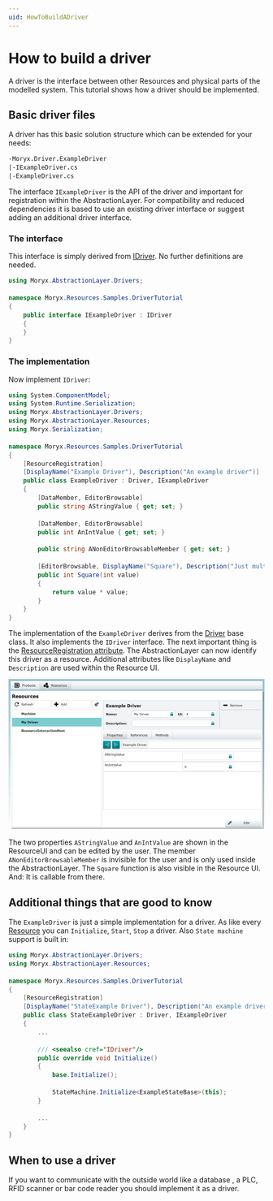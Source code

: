 ```yaml
---
uid: HowToBuildADriver
---
```

# How to build a driver

A driver is the interface between other Resources and physical parts of the modelled system. This tutorial shows how a driver should be implemented.

## Basic driver files

A driver has this basic solution structure which can be extended for your needs:

````fs
-Moryx.Driver.ExampleDriver
|-IExampleDriver.cs
|-ExampleDriver.cs
````

The interface `IExampleDriver` is the API of the driver and important for registration within the AbstractionLayer. For compatibility and reduced dependencies it is based to use an existing driver interface or suggest adding an additional driver interface. 

### The interface

This interface is simply derived from [IDriver](xref:Moryx.AbstractionLayer.Drivers.IDriver). No further definitions are needed.

````cs
using Moryx.AbstractionLayer.Drivers;

namespace Moryx.Resources.Samples.DriverTutorial
{
    public interface IExampleDriver : IDriver
    {
    }
}
````

### The implementation

Now implement `IDriver`:

````cs
using System.ComponentModel;
using System.Runtime.Serialization;
using Moryx.AbstractionLayer.Drivers;
using Moryx.AbstractionLayer.Resources;
using Moryx.Serialization;

namespace Moryx.Resources.Samples.DriverTutorial
{
    [ResourceRegistration]
    [DisplayName("Example Driver"), Description("An example driver")]
    public class ExampleDriver : Driver, IExampleDriver
    {
        [DataMember, EditorBrowsable]
        public string AStringValue { get; set; }

        [DataMember, EditorBrowsable]
        public int AnIntValue { get; set; }

        public string ANonEditorBrowsableMember { get; set; }

        [EditorBrowsable, DisplayName("Square"), Description("Just multiplies given value with itself")]
        public int Square(int value)
        {
            return value * value;
        }
    }
}
````

The implementation of the `ExampleDriver` derives from the [Driver](xref:Moryx.AbstractionLayer.Drivers.Driver) base class. It also implements the `IDriver` interface. The next important thing is the [ResourceRegistration attribute](xref:Moryx.AbstractionLayer.Resources.ResourceRegistrationAttribute). The AbstractionLayer can now identify this driver as a resource. Additional attributes like `DisplayName` and `Description` are used within the Resource UI.

![ResourceUI](images/ExampleDriverResourceUI.png)

The two properties `AStringValue` and `AnIntValue` are shown in the ResourceUI and can be edited by the user. The member `ANonEditorBrowsableMember` is invisible for the user and is only used inside the AbstractionLayer.
The `Square` function is also visible in the Resource UI. And: It is callable from there.

## Additional things that are good to know

The `ExampleDriver` is just a simple implementation for a driver. As like every [Resource](xref:Moryx.AbstractionLayer.Resources.Resource) you can `Initialize`, `Start`, `Stop` a driver. Also `State machine` support is built in:

````cs
using Moryx.AbstractionLayer.Drivers;
using Moryx.AbstractionLayer.Resources;

namespace Moryx.Resources.Samples.DriverTutorial
{
    [ResourceRegistration]
    [DisplayName("StateExample Driver"), Description("An example driver that uses the state machine")]
    public class StateExampleDriver : Driver, IExampleDriver
    {
        ...

        /// <seealso cref="IDriver"/> 
        public override void Initialize()
        {
            base.Initialize();

            StateMachine.Initialize<ExampleStateBase>(this);
        }

        ...
    }
}
````

## When to use a driver

If you want to communicate with the outside world like a database , a PLC, RFID scanner or bar code reader you should implement it as a driver.